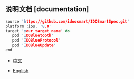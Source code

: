 ## 说明文档 [documentation]


```c
source 'https://github.com/idoosmart/IDOSmartSpec.git'
platform :ios, '8.0'
target 'your_target_name' do
   pod 'IDOBluetooth'
   pod 'IDOBlueProtocol'
   pod 'IDOBlueUpdate'
end
```


* [中文](https://idoosmart.github.io/IDOGitBook/zh/)      

* [English](https://idoosmart.github.io/IDOGitBook/en/)
